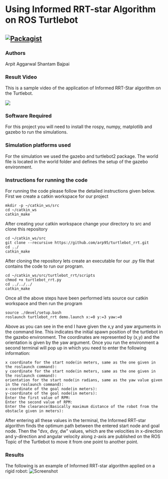 # Using Informed RRT-star Algorithm on ROS Turtlebot

[![Packagist](https://img.shields.io/packagist/l/doctrine/orm.svg)](LICENSE.md)
---



### Authors
Arpit Aggarwal Shantam Bajpai



### Result Video

This is a sample video of the application of Informed RRT-Star algorithm on the Turtlebot.

![](https://j.gifs.com/NLygjm.gif)



### Software Required
For this project you will need to install the rospy, numpy, matplotlib and gazebo to run the simulations.



### Simulation platforms used
For the simulation we used the gazebo and turtlebot2 package. The world file is located in the world folder and defines the setup of the gazebo environment.



### Instructions for running the code
For running the code please follow the detailed instructions given below.
First we create a catkin workspace for our project

```
mkdir -p ~/catkin_ws/src
cd ~/catkin_ws
catkin_make
```

After creating your catkin workspace change your directory to src and clone this repository

```
cd ~/catkin_ws/src
git clone --recursive https://github.com/arp95/turtlebot_rrt.git
cd ../
catkin_make
```

After cloning the repository lets create an executable for our .py file that contains the code to run our program.

```
cd ~/catkin_ws/src/turtlebot_rrt/scripts
chmod +x turtlebot_rrt.py
cd ../../../
catkin_make
```

Once all the above steps have been performed lets source our catkin workspace and then run the program

```
source ./devel/setup.bash
roslaunch turtlebot_rrt demo.launch x:=0 y:=3 yaw:=0
```

Above as you can see in the end I have given the x,y and yaw arguments in the command line. This indicates the initial spawn position of the turtlebot in the gazebo environment. The coordinates are represented by (x,y) and the orientation is given by the yaw argument.
Once you run the environment a second terminal will pop up in which you need to enter the following information:

```
x coordinate for the start node(in meters, same as the one given in the roslaunch command):
y coordinate for the start node(in meters, same as the one given in the roslaunch command):
orientation for the start node(in radians, same as the yaw value given in the roslaunch command):
x-coordinate of the goal node(in meters):
y-coordinate of the goal node(in meters):
Enter the first value of RPM:
Enter the second value of RPM:
Enter the clearance(Basically maximum distance of the robot from the obstacle given in meters):
```

After entering all these values in the terminal, the Informed RRT-star algorithm finds the optimum path between the entered start node and goal node. Then the "dvx, dvy, dw" values, which are the velocities in x-direction and y-direction and angular velocity along z-axis are published on the ROS Topic of the Turtlebot to move it from one point to another point.



### Results
The following is an example of Informed RRT-star algorithm applied on a rigid robot:
![Screenshot](output_3.jpg)
